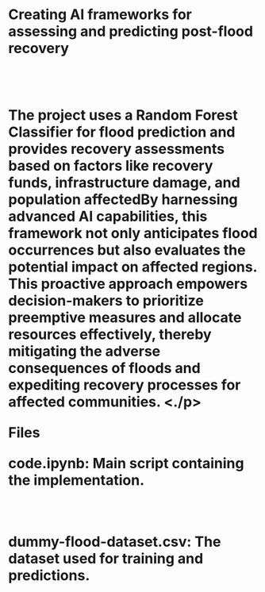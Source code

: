 
<h1>Creating AI frameworks for assessing and predicting post-flood recovery<h1/><br/>
<p>The project uses a Random Forest Classifier for flood prediction and provides recovery assessments based on factors like recovery funds, infrastructure damage, and population affectedBy harnessing advanced AI capabilities, this framework not only anticipates flood occurrences but also evaluates the potential impact on affected regions. This proactive approach empowers decision-makers to prioritize preemptive measures and allocate resources effectively, thereby mitigating the adverse consequences of floods and expediting recovery processes for affected communities. <./p>


**Files**<br/>
<p>code.ipynb: Main script containing the implementation.<p/><br/>
<p>dummy-flood-dataset.csv: The dataset used for training and predictions.</p>
